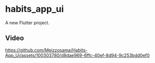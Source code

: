 # habits_app_ui

A new Flutter project.

## Video


https://github.com/Meizzosama/Habits-App_Ui/assets/100303780/d8dae969-6ffc-40ef-8d94-9c253bdd0ef0

